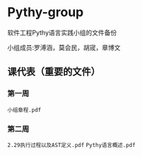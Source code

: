 # Pythy-group

软件工程Pythy语言实践小组的文件备份

小组成员:罗溥涵，莫会民，胡宬，章博文


## 课代表（重要的文件）

### 第一周
`小组章程.pdf`

### 第二周
`2.29执行过程以及AST定义.pdf`
`Pythy语言概述.pdf`
